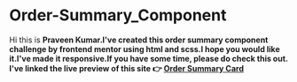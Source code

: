 # Order-Summary_Component
Hi this is <b>Praveen Kumar<b>.I've created this order summary component challenge by frontend mentor using html and scss.I hope you would like it.I've made it responsive.If you have some time, please do check this out.
I've linked the live preview of this site 👉 <a href= "https://order-summary-card-01m.pages.dev/">Order Summary Card</a>
